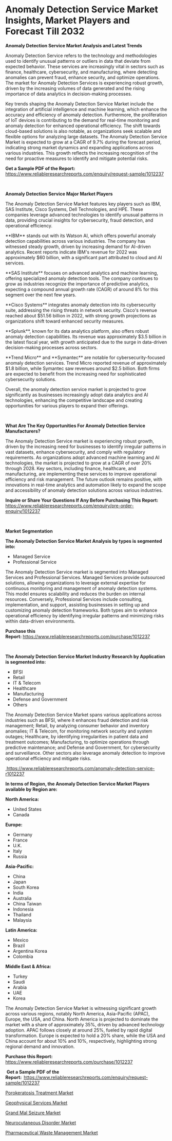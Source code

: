 <p><h1>Anomaly Detection Service Market Insights, Market Players and Forecast Till 2032</h1></p><p><strong>Anomaly Detection Service Market Analysis and Latest Trends</strong></p>
<p><p>Anomaly Detection Service refers to the technology and methodologies used to identify unusual patterns or outliers in data that deviate from expected behavior. These services are increasingly vital in sectors such as finance, healthcare, cybersecurity, and manufacturing, where detecting anomalies can prevent fraud, enhance security, and optimize operations. The market for Anomaly Detection Services is experiencing robust growth, driven by the increasing volumes of data generated and the rising importance of data analytics in decision-making processes.</p><p>Key trends shaping the Anomaly Detection Service Market include the integration of artificial intelligence and machine learning, which enhance the accuracy and efficiency of anomaly detection. Furthermore, the proliferation of IoT devices is contributing to the demand for real-time monitoring and anomaly detection for enhanced operational efficiency. The shift towards cloud-based solutions is also notable, as organizations seek scalable and flexible options for analyzing large datasets. The Anomaly Detection Service Market is expected to grow at a CAGR of 9.7% during the forecast period, indicating strong market dynamics and expanding applications across various industries. This growth reflects the increasing recognition of the need for proactive measures to identify and mitigate potential risks.</p></p>
<p><strong>Get a Sample PDF of the Report:&nbsp;</strong> <a href="https://www.reliableresearchreports.com/enquiry/request-sample/1012237?utm_campaign=116&utm_medium=2&utm_source=Github&utm_content=ia&utm_term=05032025&utm_id=anomaly-detection-service">https://www.reliableresearchreports.com/enquiry/request-sample/1012237</a></p>
<p>&nbsp;</p>
<p><strong>Anomaly Detection Service Major Market Players</strong></p>
<p><p>The Anomaly Detection Service Market features key players such as IBM, SAS Institute, Cisco Systems, Dell Technologies, and HPE. These companies leverage advanced technologies to identify unusual patterns in data, providing crucial insights for cybersecurity, fraud detection, and operational efficiency.</p><p>**IBM** stands out with its Watson AI, which offers powerful anomaly detection capabilities across various industries. The company has witnessed steady growth, driven by increasing demand for AI-driven analytics. Recent reports indicate IBM's revenue for 2022 was approximately $60 billion, with a significant part attributed to cloud and AI services.</p><p>**SAS Institute** focuses on advanced analytics and machine learning, offering specialized anomaly detection tools. The company continues to grow as industries recognize the importance of predictive analytics, expecting a compound annual growth rate (CAGR) of around 8% for this segment over the next few years.</p><p>**Cisco Systems** integrates anomaly detection into its cybersecurity suite, addressing the rising threats in network security. Cisco's revenue reached about $51.56 billion in 2022, with strong growth projections as organizations shift toward enhanced security measures.</p><p>**Splunk**, known for its data analytics platform, also offers robust anomaly detection capabilities. Its revenue was approximately $3.5 billion in the latest fiscal year, with growth anticipated due to the surge in data-driven decision-making processes across sectors.</p><p>**Trend Micro** and **Symantec** are notable for cybersecurity-focused anomaly detection services. Trend Micro reported revenue of approximately $1.8 billion, while Symantec saw revenues around $2.5 billion. Both firms are expected to benefit from the increasing need for sophisticated cybersecurity solutions.</p><p>Overall, the anomaly detection service market is projected to grow significantly as businesses increasingly adopt data analytics and AI technologies, enhancing the competitive landscape and creating opportunities for various players to expand their offerings.</p></p>
<p>&nbsp;</p>
<p><strong>What Are The Key Opportunities For Anomaly Detection Service Manufacturers?</strong></p>
<p><p>The Anomaly Detection Service market is experiencing robust growth, driven by the increasing need for businesses to identify irregular patterns in vast datasets, enhance cybersecurity, and comply with regulatory requirements. As organizations adopt advanced machine learning and AI technologies, the market is projected to grow at a CAGR of over 20% through 2028. Key sectors, including finance, healthcare, and manufacturing, are implementing these services to improve operational efficiency and risk management. The future outlook remains positive, with innovations in real-time analytics and automation likely to expand the scope and accessibility of anomaly detection solutions across various industries.</p></p>
<p><strong>Inquire or Share Your Questions If Any Before Purchasing This Report:</strong> <a href="https://www.reliableresearchreports.com/enquiry/pre-order-enquiry/1012237?utm_campaign=116&utm_medium=2&utm_source=Github&utm_content=ia&utm_term=05032025&utm_id=anomaly-detection-service">https://www.reliableresearchreports.com/enquiry/pre-order-enquiry/1012237</a></p>
<p>&nbsp;</p>
<p><strong>Market Segmentation</strong></p>
<p><strong>The Anomaly Detection Service Market Analysis by types is segmented into:</strong></p>
<p><ul><li>Managed Service</li><li>Professional Service</li></ul></p>
<p><p>The Anomaly Detection Service market is segmented into Managed Services and Professional Services. Managed Services provide outsourced solutions, allowing organizations to leverage external expertise for continuous monitoring and management of anomaly detection systems. This model ensures scalability and reduces the burden on internal resources. Conversely, Professional Services include consulting, implementation, and support, assisting businesses in setting up and customizing anomaly detection frameworks. Both types aim to enhance operational efficiency by identifying irregular patterns and minimizing risks within data-driven environments.</p></p>
<p><strong>Purchase this Report:&nbsp;</strong><a href="https://www.reliableresearchreports.com/purchase/1012237?utm_campaign=116&utm_medium=2&utm_source=Github&utm_content=ia&utm_term=05032025&utm_id=anomaly-detection-service">https://www.reliableresearchreports.com/purchase/1012237</a></p>
<p>&nbsp;</p>
<p><strong>The Anomaly Detection Service Market Industry Research by Application is segmented into:</strong></p>
<p><ul><li>BFSI</li><li>Retail</li><li>IT & Telecom</li><li>Healthcare</li><li>Manufacturing</li><li>Defense and Government</li><li>Others</li></ul></p>
<p><p>The Anomaly Detection Service Market spans various applications across industries such as BFSI, where it enhances fraud detection and risk management; Retail, by analyzing consumer behavior and inventory anomalies; IT & Telecom, for monitoring network security and system outages; Healthcare, by identifying irregularities in patient data and treatment outcomes; Manufacturing, to optimize operations through predictive maintenance; and Defense and Government, for cybersecurity and surveillance. Other sectors also leverage anomaly detection to improve operational efficiency and mitigate risks.</p></p>
<p><a href="https://www.reliableresearchreports.com/anomaly-detection-service-r1012237?utm_campaign=116&utm_medium=2&utm_source=Github&utm_content=ia&utm_term=05032025&utm_id=anomaly-detection-service">&nbsp;https://www.reliableresearchreports.com/anomaly-detection-service-r1012237</a></p>
<p><strong>In terms of Region, the Anomaly Detection Service Market Players available by Region are:</strong></p>
<p>
    <p> <strong> North America: </strong>
        <ul>
            <li>United States</li>
            <li>Canada</li>
        </ul>
        </p> 
    <p> <strong> Europe: </strong>
        <ul>
            <li>Germany</li>
            <li>France</li>
            <li>U.K.</li>
            <li>Italy</li>
            <li>Russia</li>
        </ul>
        </p> 
    <p> <strong> Asia-Pacific: </strong>
        <ul>
            <li>China</li>
            <li>Japan</li>
            <li>South Korea</li>
            <li>India</li>
            <li>Australia</li>
            <li>China Taiwan</li>
            <li>Indonesia</li>
            <li>Thailand</li>
            <li>Malaysia</li>
        </ul>
        </p> 
    <p> <strong> Latin America: </strong>
        <ul>
            <li>Mexico</li>
            <li>Brazil</li>
            <li>Argentina Korea</li>
            <li>Colombia</li>
        </ul>
        </p> 
    <p> <strong> Middle East & Africa: </strong>
        <ul>
            <li>Turkey</li>
            <li>Saudi</li>
            <li>Arabia</li>
            <li>UAE</li>
            <li>Korea</li>
        </ul>
    </p>
    </p>
<p><p>The Anomaly Detection Service Market is witnessing significant growth across various regions, notably North America, Asia-Pacific (APAC), Europe, the USA, and China. North America is projected to dominate the market with a share of approximately 35%, driven by advanced technology adoption. APAC follows closely at around 25%, fueled by rapid digital transformation. Europe is expected to hold a 20% share, while the USA and China account for about 10% and 10%, respectively, highlighting strong regional demand and innovation.</p></p>
<p><strong>Purchase this Report: </strong><a href="https://www.reliableresearchreports.com/purchase/1012237?utm_campaign=116&utm_medium=2&utm_source=Github&utm_content=ia&utm_term=05032025&utm_id=anomaly-detection-service">https://www.reliableresearchreports.com/purchase/1012237</a></p>
<p>&nbsp;<strong>Get a Sample PDF of the Report:&nbsp;&nbsp;</strong><a href="https://www.reliableresearchreports.com/enquiry/request-sample/1012237?utm_campaign=116&utm_medium=2&utm_source=Github&utm_content=ia&utm_term=05032025&utm_id=anomaly-detection-service">https://www.reliableresearchreports.com/enquiry/request-sample/1012237</a></p>
<p><strong></strong></p>
<p><p><a href="https://github.com/darenph8er/Market-Research-Report-List-1/blob/main/porokeratosis-treatment-market.md?utm_campaign=116&utm_medium=2&utm_source=Github&utm_content=ia&utm_term=05032025&utm_id=anomaly-detection-service">Porokeratosis Treatment Market</a></p><p><a href="https://github.com/hedbomkrahe/Market-Research-Report-List-1/blob/main/geophysical-services-market.md?utm_campaign=116&utm_medium=2&utm_source=Github&utm_content=ia&utm_term=05032025&utm_id=anomaly-detection-service">Geophysical Services Market</a></p><p><a href="https://github.com/lateshab69/Market-Research-Report-List-1/blob/main/grand-mal-seizure-market.md?utm_campaign=116&utm_medium=2&utm_source=Github&utm_content=ia&utm_term=05032025&utm_id=anomaly-detection-service">Grand Mal Seizure Market</a></p><p><a href="https://github.com/rosalinebhakta48/Market-Research-Report-List-1/blob/main/neurocutaneous-disorder-market.md?utm_campaign=116&utm_medium=2&utm_source=Github&utm_content=ia&utm_term=05032025&utm_id=anomaly-detection-service">Neurocutaneous Disorder Market</a></p><p><a href="https://github.com/nkbaroga/Market-Research-Report-List-1/blob/main/pharmaceutical-waste-management-market.md?utm_campaign=116&utm_medium=2&utm_source=Github&utm_content=ia&utm_term=05032025&utm_id=anomaly-detection-service">Pharmaceutical Waste Management Market</a></p></p>